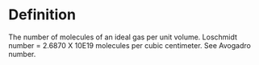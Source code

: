 # Definition

The number of molecules of an ideal gas per unit volume. Loschmidt
number = 2.6870 X 10E19 molecules per cubic centimeter. See Avogadro
number.

